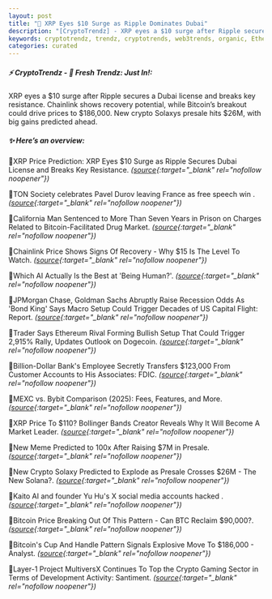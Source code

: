 ```yaml
---
layout: post
title: "🌅 XRP Eyes $10 Surge as Ripple Dominates Dubai"
description: "[CryptoTrendz] - XRP eyes a $10 surge after Ripple secures a Dubai license and breaks key resistance. Chainlink shows recovery potential, while Bitcoin’s breakout could drive prices to $186,000. New crypto Solaxys presale hits $26M, with big gains predicted ahead."
keywords: cryptotrendz, trendz, cryptotrends, web3trends, organic, Ethereum, Bybit, BTC, Dubai, AI, XRP, Crypto, Market, France
categories: curated
---
```


##### ⚡ CryptoTrendz - 📌 *Fresh Trendz: Just In!:*

XRP eyes a $10 surge after Ripple secures a Dubai license and breaks key resistance. Chainlink shows recovery potential, while Bitcoin’s breakout could drive prices to $186,000. New crypto Solaxys presale hits $26M, with big gains predicted ahead.

##### ✨ *Here’s an overview:*


🔹XRP Price Prediction: XRP Eyes $10 Surge as Ripple Secures Dubai License and Breaks Key Resistance. *([source](https://s.avyag.com/jsjk){:target="_blank" rel="nofollow noopener"})*

🔹TON Society celebrates Pavel Durov leaving France as free speech win . *([source](https://s.avyag.com/cl1y){:target="_blank" rel="nofollow noopener"})*

🔹California Man Sentenced to More Than Seven Years in Prison on Charges Related to Bitcoin-Facilitated Drug Market. *([source](https://s.avyag.com/ki8s){:target="_blank" rel="nofollow noopener"})*

🔹Chainlink Price Shows Signs Of Recovery - Why $15 Is The Level To Watch. *([source](https://s.avyag.com/ymmg){:target="_blank" rel="nofollow noopener"})*

🔹Which AI Actually Is the Best at 'Being Human?'. *([source](https://s.avyag.com/98dq){:target="_blank" rel="nofollow noopener"})*

🔹JPMorgan Chase, Goldman Sachs Abruptly Raise Recession Odds As 'Bond King' Says Macro Setup Could Trigger Decades of US Capital Flight: Report. *([source](https://s.avyag.com/1mud){:target="_blank" rel="nofollow noopener"})*

🔹Trader Says Ethereum Rival Forming Bullish Setup That Could Trigger 2,915% Rally, Updates Outlook on Dogecoin. *([source](https://s.avyag.com/92tr){:target="_blank" rel="nofollow noopener"})*

🔹Billion-Dollar Bank's Employee Secretly Transfers $123,000 From Customer Accounts to His Associates: FDIC. *([source](https://s.avyag.com/r8xu){:target="_blank" rel="nofollow noopener"})*

🔹MEXC vs. Bybit Comparison (2025): Fees, Features, and More. *([source](https://s.avyag.com/iem1){:target="_blank" rel="nofollow noopener"})*

🔹XRP Price To $110? Bollinger Bands Creator Reveals Why It Will Become A Market Leader. *([source](https://s.avyag.com/2rbv){:target="_blank" rel="nofollow noopener"})*

🔹New Meme Predicted to 100x After Raising $7M in Presale. *([source](https://s.avyag.com/a1nh){:target="_blank" rel="nofollow noopener"})*

🔹New Crypto Solaxy Predicted to Explode as Presale Crosses $26M - The New Solana?. *([source](https://s.avyag.com/zlzj){:target="_blank" rel="nofollow noopener"})*

🔹Kaito AI and founder Yu Hu's X social media accounts hacked . *([source](https://s.avyag.com/ser0){:target="_blank" rel="nofollow noopener"})*

🔹Bitcoin Price Breaking Out Of This Pattern - Can BTC Reclaim $90,000?. *([source](https://s.avyag.com/dzwl){:target="_blank" rel="nofollow noopener"})*

🔹Bitcoin's Cup And Handle Pattern Signals Explosive Move To $186,000 - Analyst. *([source](https://s.avyag.com/5gwi){:target="_blank" rel="nofollow noopener"})*

🔹Layer-1 Project MultiversX Continues To Top the Crypto Gaming Sector in Terms of Development Activity: Santiment. *([source](https://s.avyag.com/w8wc){:target="_blank" rel="nofollow noopener"})*
